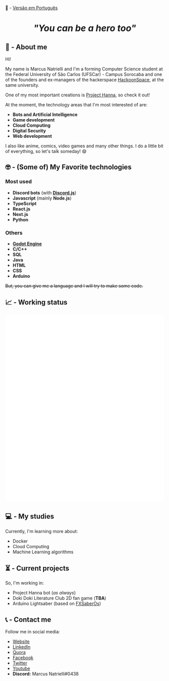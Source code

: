
📌 - [Versão em Português](https://github.com/InfiniteMarcus/Infinitemarcus/blob/main/README_pt-br.md)

<h1 align="center">
  <p><i>"You can be a hero too"</i></p>
</h1>

## 🤔 - About me

Hi!

My name is Marcus Natrielli and I'm a forming Computer Science student at the Federal University of São Carlos (UFSCar) - Campus Sorocaba and one of the founders and ex-managers of the hackerspace [HackoonSpace](https://www.hackoonspace.com), at the same university.

One of my most important creations is [Project Hanna](https://www.projecthanna.com/), so check it out!

At the moment, the technology areas that I'm most interested of are:
* **Bots and Artificial Intelligence**
* **Game development**
* **Cloud Computing**
* **Digital Security**
* **Web development**

I also like anime, comics, video games and many other things. I do a little bit of everything, so let's talk someday! 😄

## 🤓 - (Some of) My Favorite technologies

### Most used
* **Discord bots** (with **[Discord.js](https://github.com/discordjs/discord.js)**)
* **Javascript** (mainly **Node.js**)
* **TypeScript**
* **React.js**
* **Next.js**
* **Python**

### Others
* **[Godot Engine](https://godotengine.org/)**
* **C/C++**
* **SQL**
* **Java**
* **HTML**
* **CSS**
* **Arduino**

~~But, you can give me a language and I will try to make some code.~~

## 📈 - Working status

![Overview](https://github.com/Infinitemarcus/github-stats-transparent/blob/output/generated/overview.svg)
![Languages](https://github.com/Infinitemarcus/github-stats-transparent/blob/output/generated/languages.svg)

## 💻 - My studies

Currently, I'm learning more about:

* Docker
* Cloud Computing
* Machine Learning algorithms

## ⏳ - Current projects

So, I'm working in:

* Project Hanna bot (*as always*)
* Doki Doki Literature Club 2D fan game (**TBA**)
* Arduino Lightsaber (based on [FXSaberOs](https://github.com/Protonerd/FX-SaberOS))

## 📞 - Contact me

Follow me in social media:

* [Website](https://www.marcusnatrielli.com/)
* [LinkedIn](https://www.linkedin.com/in/marcus-natrielli/)
* [Quora](https://www.quora.com/profile/Marcus-Vinicius-Natrielli-Garcia)
* [Facebook](https://www.facebook.com/marcus.natrielli/)
* [Twitter](https://twitter.com/MarcusNatrielli)
* [Youtube]([https://www.youtube.com/channel/UCZNG7XNAtaVwst0BTzxiHCQ](https://www.youtube.com/@marcusnatrielli))
* **Discord:** Marcus Natrielli#0438


